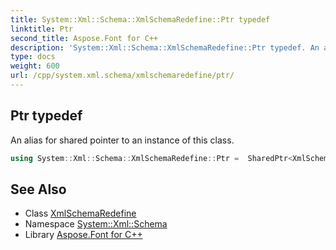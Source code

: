 ```yaml
---
title: System::Xml::Schema::XmlSchemaRedefine::Ptr typedef
linktitle: Ptr
second_title: Aspose.Font for C++
description: 'System::Xml::Schema::XmlSchemaRedefine::Ptr typedef. An alias for shared pointer to an instance of this class in C++.'
type: docs
weight: 600
url: /cpp/system.xml.schema/xmlschemaredefine/ptr/
---
```

## Ptr typedef


An alias for shared pointer to an instance of this class.

```cpp
using System::Xml::Schema::XmlSchemaRedefine::Ptr =  SharedPtr<XmlSchemaRedefine>
```

## See Also

* Class [XmlSchemaRedefine](../)
* Namespace [System::Xml::Schema](../../)
* Library [Aspose.Font for C++](../../../)
